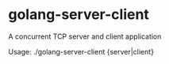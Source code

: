 # golang-server-client
A concurrent TCP server and client application

Usage: ./golang-server-client {server|client}